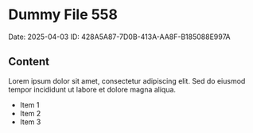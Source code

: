 # Dummy File 558

Date: 2025-04-03
ID: 428A5A87-7D0B-413A-AA8F-B185088E997A

## Content

Lorem ipsum dolor sit amet, consectetur adipiscing elit.
Sed do eiusmod tempor incididunt ut labore et dolore magna aliqua.

* Item 1
* Item 2
* Item 3

